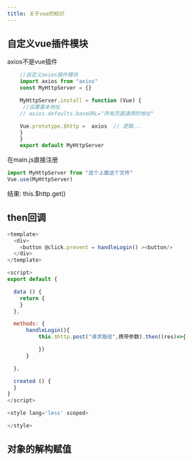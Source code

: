 ```yaml
---
title: 关于vue的知识
---
```

## 自定义vue插件模块
axios不是vue插件 
```js
    //自定义axios插件模块
    import axios from "axios"
    const MyHttpServer = {}

    MyHttpServer.install = function (Vue) {
     //设置基本地址
    // axios.defaults.baseURL="所有页面通用的地址"

    Vue.prototype.$http =  axios  // 逻辑...
    }
    }
    export default MyHttpServer
```
在main.js直接注册
```js
import MyHttpServer from "这个上面这个文件"
Vue.use(MyHttpServer)
```
结果: this.$http.get()

## then回调
```js
<template>
  <div>
    <button @click.prevent = handleLogin() ><button/>
  </div>
</template>

<script>
export default {

  data () {
    return {
    }
  },

  methods: {
      handleLogin(){
          this.$http.post("请求路径",携带参数).then((res)=>{

          })
      }

  },

  created () {
  }
}
</script>

<style lang='less' scoped>

</style>

```
## 对象的解构赋值
<img :src="$withBase('/front/vue/结构赋值1.png')">
<img :src="$withBase('/front/vue/结构赋值2.png')">
